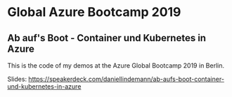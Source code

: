 # Global Azure Bootcamp 2019
## Ab auf's Boot - Container und Kubernetes in Azure

This is the code of my demos at the Azure Global Bootcamp 2019 in Berlin.

Slides: https://speakerdeck.com/daniellindemann/ab-aufs-boot-container-und-kubernetes-in-azure